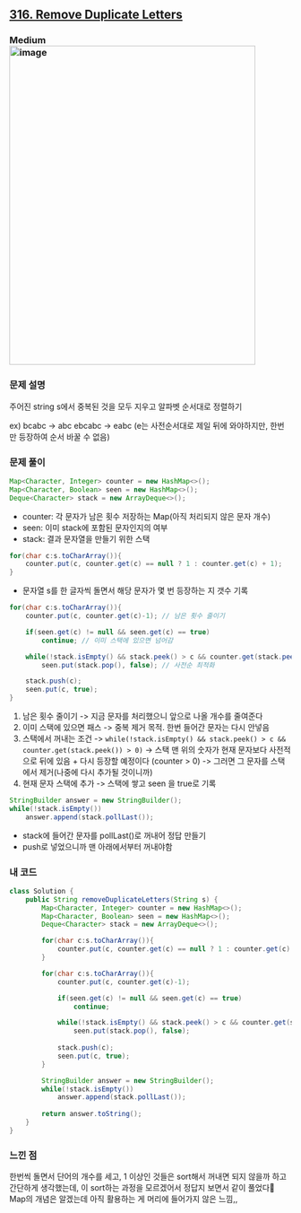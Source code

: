 <h2><a href="https://leetcode.com/problems/remove-duplicate-letters">316. Remove Duplicate Letters</a></h2><h3>Medium
<img width="439" height="569" alt="image" src="https://github.com/user-attachments/assets/4e5af79e-0b6f-48f6-93ce-da462785e5fe" />

### 문제 설명
주어진 string s에서 중복된 것을 모두 지우고 알파벳 순서대로 정렬하기

ex) bcabc -> abc
ebcabc -> eabc (e는 사전순서대로 제일 뒤에 와야하지만, 한번만 등장하여 순서 바꿀 수 없음)

### 문제 풀이
```java
Map<Character, Integer> counter = new HashMap<>();
Map<Character, Boolean> seen = new HashMap<>();
Deque<Character> stack = new ArrayDeque<>();
```
- counter: 각 문자가 남은 횟수 저장하는 Map(아직 처리되지 않은 문자 개수)
- seen: 이미 stack에 포함된 문자인지의 여부
- stack: 결과 문자열을 만들기 위한 스택

```java
for(char c:s.toCharArray()){
    counter.put(c, counter.get(c) == null ? 1 : counter.get(c) + 1);
}
```
- 문자열 s를 한 글자씩 돌면서 해당 문자가 몇 번 등장하는 지 갯수 기록

```java
for(char c:s.toCharArray()){
    counter.put(c, counter.get(c)-1); // 남은 횟수 줄이기

    if(seen.get(c) != null && seen.get(c) == true)
        continue; // 이미 스택에 있으면 넘어감

    while(!stack.isEmpty() && stack.peek() > c && counter.get(stack.peek()) > 0)
        seen.put(stack.pop(), false); // 사전순 최적화

    stack.push(c);
    seen.put(c, true);
}
```
1. 남은 횟수 줄이기
   -> 지금 문자를 처리했으니 앞으로 나올 개수를 줄여준다
2. 이미 스택에 있으면 패스
   -> 중복 제거 목적. 한번 들어간 문자는 다시 안넣음
3. 스택에서 꺼내는 조건
   -> `while(!stack.isEmpty() && stack.peek() > c && counter.get(stack.peek()) > 0)`
   -> 스택 맨 위의 숫자가 현재 문자보다 사전적으로 뒤에 있음 + 다시 등장할 예정이다 (counter > 0)
   -> 그러면 그 문자를 스택에서 제거(나중에 다시 추가될 것이니까)
4. 현재 문자 스택에 추가
   -> 스택에 쌓고 seen 을 true로 기록

```java
StringBuilder answer = new StringBuilder();
while(!stack.isEmpty())
    answer.append(stack.pollLast());
```
- stack에 들어간 문자를 pollLast()로 꺼내어 정답 만들기
- push로 넣었으니까 맨 아래에서부터 꺼내야함

### 내 코드
```java
class Solution {
    public String removeDuplicateLetters(String s) {
        Map<Character, Integer> counter = new HashMap<>();
        Map<Character, Boolean> seen = new HashMap<>();
        Deque<Character> stack = new ArrayDeque<>();

        for(char c:s.toCharArray()){
            counter.put(c, counter.get(c) == null ? 1 : counter.get(c) + 1);
        }

        for(char c:s.toCharArray()){
            counter.put(c, counter.get(c)-1);

            if(seen.get(c) != null && seen.get(c) == true)
                continue;

            while(!stack.isEmpty() && stack.peek() > c && counter.get(stack.peek()) > 0)
                seen.put(stack.pop(), false);
            
            stack.push(c);
            seen.put(c, true);
        }

        StringBuilder answer = new StringBuilder();
        while(!stack.isEmpty())
            answer.append(stack.pollLast());
        
        return answer.toString();
    }
}
```
### 느낀 점
한번씩 돌면서 단어의 개수를 세고, 1 이상인 것들은 sort해서 꺼내면 되지 않을까 하고 간단하게 생각했는데, 이 sort하는 과정을 모르겠어서 정답지 보면서 같이 풀었다🥲 Map의 개념은 알겠는데 아직 활용하는 게 머리에 들어가지 않은 느낌,,
